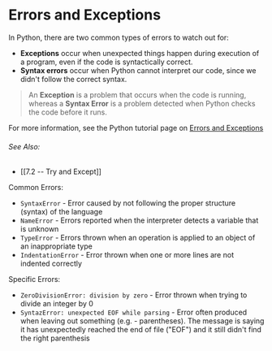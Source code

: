 # Errors and Exceptions

In Python, there are two common types of errors to watch out for:
+ **Exceptions** occur when unexpected things happen during execution of a program, even if the code is syntactically correct.
+ **Syntax errors** occur when Python cannot interpret our code, since we didn't follow the correct syntax.

>An **Exception** is a problem that occurs when the code is running, whereas a **Syntax Error** is a problem detected when Python checks the code before it runs. 

For more information, see the Python tutorial page on [Errors and Exceptions](https://docs.python.org/3/tutorial/errors.html)

###### See Also: 
- [[7.2 -- Try and Except]]


Common Errors:
+ `SyntaxError` - Error caused by not following the proper structure (syntax) of the language
+ `NameError` - Errors reported when the interpreter detects a variable that is unknown
+ `TypeError` - Errors thrown when an operation is applied to an object of an inappropriate type
+ `IndentationError` - Error thrown when one or more lines are not indented correctly

Specific Errors:
+ `ZeroDivisionError: division by zero` - Error thrown when trying to divide an integer by 0
+ `SyntazError: unexpected EOF while parsing` - Error often produced when leaving out something (e.g. - parentheses). The message is saying it has unexpectedly reached the end of file ("EOF") and it still didn't find the right parenthesis 



